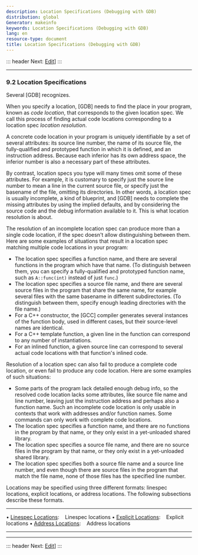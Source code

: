 ```yaml
---
description: Location Specifications (Debugging with GDB)
distribution: global
Generator: makeinfo
keywords: Location Specifications (Debugging with GDB)
lang: en
resource-type: document
title: Location Specifications (Debugging with GDB)
---
```

::: header
Next: [Edit](Edit.html#Edit)]
:::

---

### 9.2 Location Specifications

Several [GDB] recognizes.

When you specify a location, [GDB] needs to find the place in your program, known as *code location*, that corresponds to the given location spec. We call this process of finding actual code locations corresponding to a location spec *location resolution*.

A concrete code location in your program is uniquely identifiable by a set of several attributes: its source line number, the name of its source file, the fully-qualified and prototyped function in which it is defined, and an instruction address. Because each inferior has its own address space, the inferior number is also a necessary part of these attributes.

By contrast, location specs you type will many times omit some of these attributes. For example, it is customary to specify just the source line number to mean a line in the current source file, or specify just the basename of the file, omitting its directories. In other words, a location spec is usually incomplete, a kind of blueprint, and [GDB] needs to complete the missing attributes by using the implied defaults, and by considering the source code and the debug information available to it. This is what location resolution is about.

The resolution of an incomplete location spec can produce more than a single code location, if the spec doesn't allow distinguishing between them. Here are some examples of situations that result in a location spec matching multiple code locations in your program:

- The location spec specifies a function name, and there are several functions in the program which have that name. (To distinguish between them, you can specify a fully-qualified and prototyped function name, such as `A::func(int)` instead of just `func`.)
- The location spec specifies a source file name, and there are several source files in the program that share the same name, for example several files with the same basename in different subdirectories. (To distinguish between them, specify enough leading directories with the file name.)
- For a C++ constructor, the [GCC] compiler generates several instances of the function body, used in different cases, but their source-level names are identical.
- For a C++ template function, a given line in the function can correspond to any number of instantiations.
- For an inlined function, a given source line can correspond to several actual code locations with that function's inlined code.

Resolution of a location spec can also fail to produce a complete code location, or even fail to produce any code location. Here are some examples of such situations:

- Some parts of the program lack detailed enough debug info, so the resolved code location lacks some attributes, like source file name and line number, leaving just the instruction address and perhaps also a function name. Such an incomplete code location is only usable in contexts that work with addresses and/or function names. Some commands can only work with complete code locations.
- The location spec specifies a function name, and there are no functions in the program by that name, or they only exist in a yet-unloaded shared library.
- The location spec specifies a source file name, and there are no source files in the program by that name, or they only exist in a yet-unloaded shared library.
- The location spec specifies both a source file name and a source line number, and even though there are source files in the program that match the file name, none of those files has the specified line number.

Locations may be specified using three different formats: linespec locations, explicit locations, or address locations. The following subsections describe these formats.

---

• [Linespec Locations](Linespec-Locations.html#Linespec-Locations):        Linespec locations
• [Explicit Locations](Explicit-Locations.html#Explicit-Locations):        Explicit locations
• [Address Locations](Address-Locations.html#Address-Locations):           Address locations

---

---

::: header
Next: [Edit](Edit.html#Edit)]
:::
